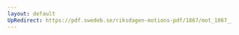 ```yaml
---
layout: default
UpRedirect: https://pdf.swedeb.se/riksdagen-motions-pdf/1867/mot_1867__ak__00141/mot_1867__ak__00141_001.pdf
---
```

